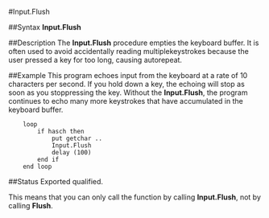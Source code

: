 
#Input.Flush

##Syntax
**Input.Flush**


##Description
The **Input.Flush** procedure empties the keyboard buffer. It is often used to avoid accidentally reading multiplekeystrokes because the user pressed a key for too long, causing autorepeat.


##Example
This program echoes input from the keyboard at a rate of 10 characters per second. If you hold down a key, the echoing will stop as soon as you stoppressing the key. Without the **Input.Flush**, the program continues to echo many more keystrokes that have accumulated in the keyboard buffer.

        loop
            if hasch then
                put getchar ..
                Input.Flush
                delay (100)
            end if
        end loop
##Status
Exported qualified.

This means that you can only call the function by calling **Input.Flush**, not by calling **Flush**.

